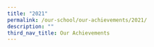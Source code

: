```yaml
---
title: "2021"
permalink: /our-school/our-achievements/2021/
description: ""
third_nav_title: Our Achievements
---
```

